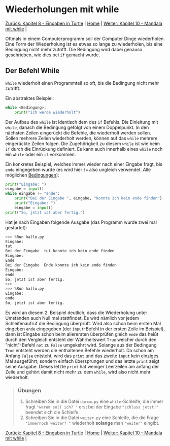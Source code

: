 # Wiederholungen mit while

[Zurück: Kapitel 8 - Eingaben in Turtle](TurtleInput.md) |  [Home](README.md) |  [Weiter: Kapitel 10 - Mandala mit while](Turtlewiederholungenwhile.md) | 

Oftmals in einem Computerprogramm soll der Computer Dinge wiederholen. Eine Form der Wiederholung ist es etwas so lange zu wiederholen, bis eine Bedingung nicht mehr zutrifft. Die Bedingung wird dabei genauso geschrieben, wie dies bei `if` gemacht wurde.

## Der Befehl While

`while` wiederholt einen Programmteil so oft, bis die Bedingung nicht mehr zutrifft.

Ein abstraktes Beispiel:

```python
while <Bedingung>:
    print("ich werde wiederholt")
```

Der Aufbau des `while` ist identisch dem des `if` Befehls. Die Einleitung mit `while`, danach die Bedingung gefolgt von einem Doppelpunkt. In den nächsten Zeilen eingerückt die Befehle, die wiederholt werden sollen. Sollen mehrere Zeilen wiederholt werden, können auf das `while` mehrere eingerückte Zeilen folgen. Die Zugehörigkeit zu diesem `while` ist wie beim `if` durch die Einrückung definiert. Es kann auch innerhalb eines `while` noch ein `while` oder ein `if` vorkommen.

Ein konkretes Beispiel, welches immer wieder nach einer Eingabe fragt, bis `ende` eingegeben wurde (es wird hier `!=` also ungleich verwendet. Alle möglichen  [Bedingungen](Bedingungen.md)):

```python
print("Eingabe: ")
eingabe = input()
while eingabe != "ende":
    print("Bei der Eingabe ", eingabe, "konnte ich kein ende finden")
    print("Eingabe: ")
    eingabe = input()
print("So, jetzt ist aber fertig.")
```

Hat je nach Eingaben folgende Ausgabe (das Programm wurde zwei mal gestartet):

```python
>>> %Run hallo.py
Eingabe:
tut
Bei der Eingabe  tut konnte ich kein ende finden
Eingabe:
Ende
Bei der Eingabe  Ende konnte ich kein ende finden
Eingabe:
ende
So, jetzt ist aber fertig.
>>>
>>> %Run hallo.py
Eingabe:
ende
So, jetzt ist aber fertig.
```

Es wird an diesem 2. Beispiel deutlich, dass die Wiederholung unter Umständen auch Null mal stattfindet. Es wird nämlich vor jedem Schleifenaufruf die Bedingung überprüft. Wird also schon beim ersten Mal eingeben `ende` eingegeben (der `input`-Befehl in der ersten Zeile im Beispiel), dann ist Eingabe schon beim allerersten überprüfen gleich `ende` das heißt durch den Vergleich entsteht der Wahrheitswert `True` welcher durch den "nicht"-Befehl `not` zu `False` umgekehrt wird. Solange aus der Bedingung `True` entsteht werden die enthaltenen Befehle wiederholt. Da schon am Anfang `False` entsteht, wird das `print` und das zweite `input` kein einziges Mal ausgeführt, sondern einfach übersprungen und das letzte `print` zeigt seine Ausgabe. Dieses letzte `print` hat weniger Leerzeilen am anfang der Zeile und gehört damit nicht mehr zu dem `while`, wird also nicht mehr wiederholt.

> ### Übungen
>
> 1. Schreiben Sie in die Datei `darum.py` eine `while`-Schleife, die immer fragt `"warum soll ich? "` erst bei der Eingabe `"schluss jetzt!"` beendet sich die Schleife.
> 1. Schreiben Sie in die Datei `weiter.py` eine Schleife, die die Frage `"immernoch weiter? "` wiederholt **solange** man `"weiter"` eingibt.

[Zurück: Kapitel 8 - Eingaben in Turtle](TurtleInput.md) |  [Home](README.md) |  [Weiter: Kapitel 10 - Mandala mit while](Turtlewiederholungenwhile.md) | 

